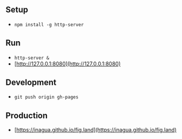 ## Setup

- `npm install -g http-server`


## Run

- `http-server &`
- [http://127.0.0.1:8080](http://127.0.0.1:8080)


## Development

- `git push origin gh-pages`


## Production

- [https://inagua.github.io/fig.land](https://inagua.github.io/fig.land)

